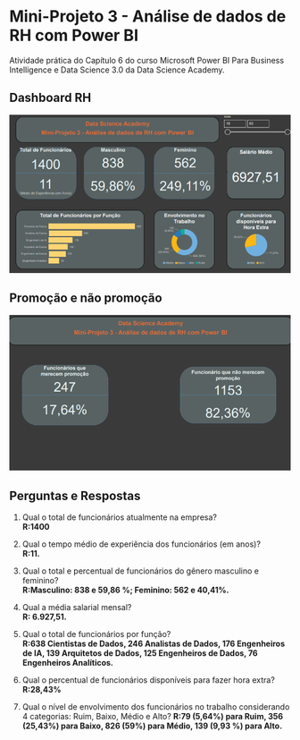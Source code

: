 
# Mini-Projeto 3 - Análise de dados de RH com Power BI


Atividade prática do Capítulo 6 do curso Microsoft Power BI Para Business Intelligence e Data Science 3.0 da Data Science Academy.


## Dashboard RH
![Gráfico de Vendas](images/pb1.png)


## Promoção e não promoção
![Gráfico de Vendas](images/pb2.png)


## Perguntas e Respostas


1.  Qual o total de funcionários atualmente na empresa?  
 **R:1400**
    
2.  Qual o tempo médio de experiência dos funcionários (em anos)?  
**R:11.**
    
3.  Qual o total e percentual de funcionários do gênero masculino e feminino?  
**R:Masculino: 838 e 59,86 %; Feminino: 562 e 40,41%.**
    
4.  Qual a média salarial mensal?  
**R: 6.927,51.**
    
5.  Qual o total de funcionários por função?  
 **R:638 Cientistas de Dados, 246 Analistas de Dados, 176 Engenheiros de IA, 139 Arquitetos de Dados, 125 Engenheiros de Dados, 76 Engenheiros Analíticos.**
    
6.  Qual o percentual de funcionários disponíveis para fazer hora extra?  
**R:28,43%**
    
7.  Qual o nível de envolvimento dos funcionários no trabalho considerando 4 categorias: Ruim, Baixo, Médio e Alto? 
**R:79 (5,64%) para Ruim, 356 (25,43%) para Baixo, 826 (59%) para Médio, 139 (9,93 %) para Alto.** 
    
